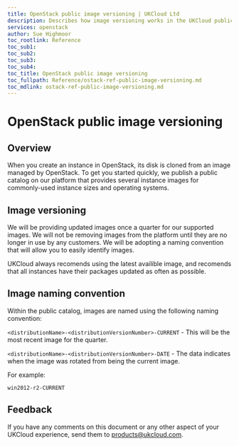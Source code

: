 ```yaml
---
title: OpenStack public image versioning | UKCloud Ltd
description: Describes how image versioning works in the UKCloud public catalog for UKCloud for OpenStack
services: openstack
author: Sue Highmoor
toc_rootlink: Reference
toc_sub1:
toc_sub2:
toc_sub3:
toc_sub4:
toc_title: OpenStack public image versioning
toc_fullpath: Reference/ostack-ref-public-image-versioning.md
toc_mdlink: ostack-ref-public-image-versioning.md
---
```


# OpenStack public image versioning

## Overview

When you create an instance in OpenStack, its disk is cloned from an image managed by OpenStack. To get you started quickly, we publish a public catalog on our platform that provides several instance images for commonly-used instance sizes and operating systems.

## Image versioning

We will be providing updated images once a quarter for our supported images. We will not be removing images from the platform until they are no longer in use by any customers. We will be adopting a naming convention that will allow you to easily identify images.

UKCloud always recomends using the latest availible image, and recomends that all instances have their packages updated as often as possible.

## Image naming convention

Within the public catalog, images are named using the following naming convention:

`<distributionName>-<distributionVersionNumber>-CURRENT` - This will be the most recent image for the quarter.

`<distributionName>-<distributionVersionNumber>-DATE` - The data indicates when the image was rotated from being the current image.

For example:

`win2012-r2-CURRENT`

## Feedback

If you have any comments on this document or any other aspect of your UKCloud experience, send them to <products@ukcloud.com>.
